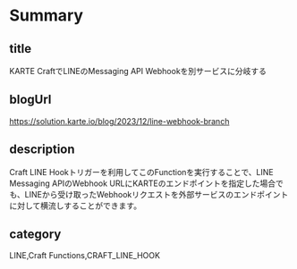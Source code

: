 # Summary

## title

KARTE CraftでLINEのMessaging API Webhookを別サービスに分岐する

## blogUrl
https://solution.karte.io/blog/2023/12/line-webhook-branch

## description

Craft LINE Hookトリガーを利用してこのFunctionを実行することで、LINE Messaging APIのWebhook URLにKARTEのエンドポイントを指定した場合でも、LINEから受け取ったWebhookリクエストを外部サービスのエンドポイントに対して横流しすることができます。

## category

LINE,Craft Functions,CRAFT_LINE_HOOK
